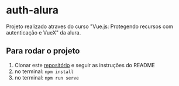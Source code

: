 # auth-alura
Projeto realizado atraves do curso "Vue.js: Protegendo recursos com autenticação e VueX" da alura.

## Para rodar o projeto
1. Clonar este [repositório](https://github.com/DAVIGSOUZA/fake-rest-api) e seguir as instruções do README 
2. no terminal: `npm install`
3. no terminal: `npm run serve`
